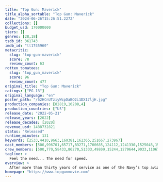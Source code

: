 ```yaml
---
title: "Top Gun: Maverick"
title_alpha_sortable: "Top Gun: Maverick"
date: "2024-06-26T15:26:51.227Z"
collections: []
budget_usd: 170000000
tiers: []
genres: [28,18]
tsdb_id: 361743
imdb_id: "tt1745960"
metacritic:
  slug: "top-gun-maverick"
  score: 78
  review_count: 63
rotten_tomatoes:
  slug: "top_gun_maverick"
  score: 96
  review_count: 477
original_title: "Top Gun: Maverick"
ratings: ["PG-13"]
original_language: "en"
poster_path: "/62HCnUTziyWcpDaBO2i1DX17ljH.jpg"
production_companies: [82819,10288,4]
production_countries: ["US"]
release_date: "2022-05-21"
release_years: [2022]
release_decades: [2020]
revenue_usd: 1488732821
status: "Released"
runtime_minutes: 131
keywords: [2533,4410,9663,160381,162365,251667,273967]
cast_members: [500,996701,65717,83271,1700685,124112,1241330,1525043,151680,1773397,2080646,6161,228,5576,3563646,1368795,236598,1456280,1321411,26495,1672438,207116,155983,1437564,17449,2891225,51551,143742,145145,1046359]
crew_members: [500,770,58433,86270,51333,49809,15244,1279644,9033,1106751,2446,2444,29018,56737,9033,62723]
tagline: >
  Feel the need... The need for speed.
overview: >
  After more than thirty years of service as one of the Navy’s top aviators, and dodging the advancement in rank that would ground him, Pete “Maverick” Mitchell finds himself training a detachment of TOP GUN graduates for a specialized mission the likes of which no living pilot has ever seen.
homepage: "https://www.topgunmovie.com"
---
```

